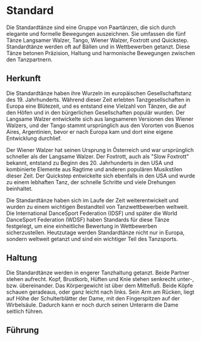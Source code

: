 # Standard

Die Standardtänze sind eine Gruppe von Paartänzen, die sich durch elegante und formelle Bewegungen auszeichnen. Sie umfassen die fünf Tänze Langsamer Walzer, Tango, Wiener Walzer, Foxtrott und Quickstep. Standardtänze werden oft auf Bällen und in Wettbewerben getanzt. Diese Tänze betonen Präzision, Haltung und harmonische Bewegungen zwischen den Tanzpartnern.

## Herkunft

Die Standardtänze haben ihre Wurzeln im europäischen Gesellschaftstanz des 19. Jahrhunderts. Während dieser Zeit erlebten Tanzgesellschaften in Europa eine Blütezeit, und es entstand eine Vielzahl von Tänzen, die auf den Höfen und in den bürgerlichen Gesellschaften populär wurden. Der Langsame Walzer entwickelte sich aus langsameren Versionen des Wiener Walzers, und der Tango stammt ursprünglich aus den Vororten von Buenos Aires, Argentinien, bevor er nach Europa kam und dort eine eigene Entwicklung durchlief.

Der Wiener Walzer hat seinen Ursprung in Österreich und war ursprünglich schneller als der Langsame Walzer. Der Foxtrott, auch als "Slow Foxtrott" bekannt, entstand zu Beginn des 20. Jahrhunderts in den USA und kombinierte Elemente aus Ragtime und anderen populären Musikstilen dieser Zeit. Der Quickstep entwickelte sich ebenfalls in den USA und wurde zu einem lebhaften Tanz, der schnelle Schritte und viele Drehungen beinhaltet.

Die Standardtänze haben sich im Laufe der Zeit weiterentwickelt und wurden zu einem wichtigen Bestandteil von Tanzwettbewerben weltweit. Die International DanceSport Federation (IDSF) und später die World DanceSport Federation (WDSF) haben Standards für diese Tänze festgelegt, um eine einheitliche Bewertung in Wettbewerben sicherzustellen. Heutzutage werden Standardtänze nicht nur in Europa, sondern weltweit getanzt und sind ein wichtiger Teil des Tanzsports.

## Haltung

Die Standardtänze werden in engerer Tanzhaltung getanzt. Beide Partner stehen aufrecht. Kopf, Brustkorb, Hüften und Knie stehen senkrecht unter-, bzw. übereinander. Das Körpergewicht ist über dem Mittelfuß. Beide Köpfe schauen geradeaus, oder ganz leicht nach links. Sein Arm am Rücken, liegt auf Höhe der Schulterblätter der Dame, mit den Fingerspitzen auf der Wirbelsäule. Dadurch kann er noch durch seinen Unterarm die Dame seitlich führen.

## Führung
